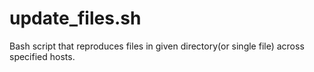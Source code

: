 # update_files.sh
Bash script that reproduces files in given directory(or single file) across specified hosts.
